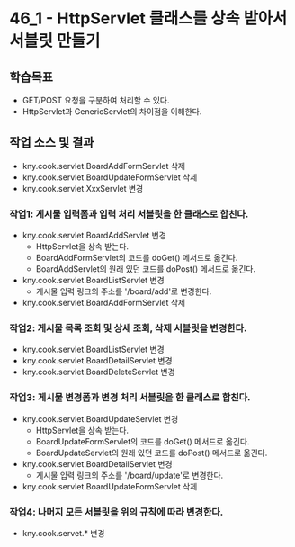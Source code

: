 # 46_1 - HttpServlet 클래스를 상속 받아서 서블릿 만들기

## 학습목표

- GET/POST 요청을 구분하여 처리할 수 있다.
- HttpServlet과 GenericServlet의 차이점을 이해한다.

## 작업 소스 및 결과

- kny.cook.servlet.BoardAddFormServlet 삭제
- kny.cook.servlet.BoardUpdateFormServlet 삭제
- kny.cook.servlet.XxxServlet 변경


### 작업1: 게시물 입력폼과 입력 처리 서블릿을 한 클래스로 합친다.

- kny.cook.servlet.BoardAddServlet 변경
  - HttpServlet을 상속 받는다.
  - BoardAddFormServlet의 코드를 doGet() 메서드로 옮긴다.
  - BoardAddServlet의 원래 있던 코드를 doPost() 메서드로 옮긴다.
- kny.cook.servlet.BoardListServlet 변경
  - 게시물 입력 링크의 주소를 '/board/add'로 변경한다.
- kny.cook.servlet.BoardAddFormServlet 삭제

### 작업2: 게시물 목록 조회 및 상세 조회, 삭제 서블릿을 변경한다.

- kny.cook.servlet.BoardListServlet 변경
- kny.cook.servlet.BoardDetailServlet 변경
- kny.cook.servlet.BoardDeleteServlet 변경

### 작업3: 게시물 변경폼과 변경 처리 서블릿을 한 클래스로 합친다.

- kny.cook.servlet.BoardUpdateServlet 변경
  - HttpServlet을 상속 받는다.
  - BoardUpdateFormServlet의 코드를 doGet() 메서드로 옮긴다.
  - BoardUpdateServlet의 원래 있던 코드를 doPost() 메서드로 옮긴다.
- kny.cook.servlet.BoardDetailServlet 변경
  - 게시물 입력 링크의 주소를 '/board/update'로 변경한다.
- kny.cook.servlet.BoardUpdateFormServlet 삭제

### 작업4: 나머지 모든 서블릿을 위의 규칙에 따라 변경한다.

- kny.cook.servet.* 변경

